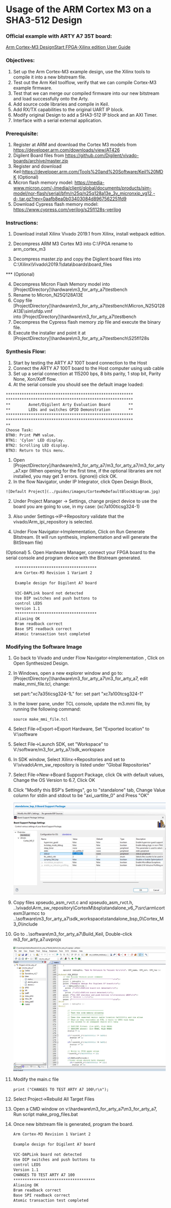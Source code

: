 # Usage of the ARM Cortex M3 on a SHA3-512 Design

### Official example with ARTY A7 35T board:

 [Arm Cortex-M3 DesignStart FPGA-Xilinx edition User Guide](https://developer.arm.com/documentation/101483/0000?lang=en)<br>


### Objectives:
1.  Set up the Arm Cortex-M3 example design, use the Xilinx tools to compile it into a new bitstream file.
2.  Test out the Arm Keil toolflow, verify that we can compile Cortex-M3 example firmware.
3.  Test that we can merge our compiled firmware into our new bitstream and load successfully onto the Arty.
4.  Add source code libraries and compile in Keil.
5.  Add RX/TX capabilities to the original UART IP block.
6.  Modify original Design to add a SHA3-512 IP block and an AXI Timer.
7.  Interface with a serial external application.

### Prerequisite:
1. Register at ARM and download the Cortex M3 models from https://developer.arm.com/downloads/view/AT426
2. Digilent Board files from https://github.com/Digilent/vivado-boards/archive/master.zip
3. Register and download Keil:https://developer.arm.com/Tools%20and%20Software/Keil%20MDK
(Optional)
4. Micron flash memory model:  https://media-www.micron.com/-/media/client/global/documents/products/sim-model/nor-flash/serial/bfm/n25q/n25q128a13e_3v_micronxip_vg12,-d-,tar.gz?rev=0aafb8ea0b03403084d8967562251fd9
5. Download Cypress flash memory model:  https://www.cypress.com/verilog/s25fl128s-verilog


### Instructions:
1. Download install Xilinx Vivado 2019.1 from Xilinx, install webpack edition.
2. Decompress ARM M3 Cortex M3 into C:\FPGA rename to arm_cortex_m3



3. Decompress master.zip and copy the Digilent board files into C:\Xilinx\Vivado\2019.1\data\boards\board_files

*** (Optional)

4. Decompress Micron Flash Memory model into [ProjectDirectory]\hardware\m3_for_arty_a7\testbench
5. Rename to Micron_N25Q128A13E
6. Copy file <br>[ProjectDirectory]\hardware\m3_for_arty_a7\testbench\Micron_N25Q128A13E\sim\sfdp.vmf<br>
   into [ProjectDirectory]\hardware\m3_for_arty_a7\testbench<br>
7. Decompress the Cypress flash memory zip file and execute the binary file.
8. Execute the installer and point it at [ProjectDirectory]\hardware\m3_for_arty_a7\testbench\S25fl128s


###  Synthesis Flow:
1.   Start by testing the ARTY A7 100T board connection to the Host
1.   Connect the ARTY A7 100T board to the Host computer using usb cable
2.   Set up a serial connection at 115200 bps, 8 bits parity, 1 stop     bit, Parity None, Xon/Xoff flow.
3.   At the serial console you should see the default image loaded:
     
    ********************************************************
    ********************************************************
    **        Avnet/Digilent Arty Evaluation Board        **
    **        LEDs and switches GPIO Demonstration        **
    ********************************************************
    ********************************************************
    **
    Choose Task:
    BTN0: Print PWM value.
    BTN1: 'Cylon' LED display.
    BTN2: Scrolling LED display.
    BTN3: Return to this menu.

1.   Open [ProjectDirectory]/hardware/m3_for_arty_a7/m3_for_arty_a7/m3_for_arty_a7.xpr
     (When opening for the first time, if the optional libraries are not installed, you may get 3 errors. (ignore))
     click OK.
2.   In the flow Navigator, under IP Integrator, click Open Design Block, 

    ![Default Project](../guides/images/CortexMeDefaultBlockDiagram.jpg)

2.   Under Project Manager -> Settings, change project device to use the board you are going to use, in my case: (xc7a100ticsg324-1)
3.   Also under Settings->IP->Repository validate that the vivado/Arm_ipi_repository is selected.


4.   Under Flow Navigator->Implementation, Click on Run Generate Bitstream. (It will run synthesis, implementation and will generate the
     BitStream file)

(Optional)
5.   Open Hardware Manager, connect your FPGA board to the serial console and program device with the Bitstream generated.


        ************************************
        Arm Cortex-M3 Revision 1 Variant 2

        Example design for Digilent A7 board

        V2C-DAPLink board not detected
        Use DIP switches and push buttons to
        control LEDS
        Version 1.1
        ************************************
        Aliasing OK
        Bram readback correct
        Base SPI readback correct
        Atomic transaction test completed

### Modifying the Software Image

1. Go back to Vivado and under Flow Navigator->Implementation , Click on Open Synthesized Design.
2. In Windows, open a new explorer window and go to: [ProjectDirectory]\hardware\m3_for_arty_a7\m3_for_arty_a7, edit  make_mmi_file.tcl,
   change: 
   
   set part:"xc7a35ticsg324-1L"   for: set part     "xc7a100tcsg324-1"

3. In the lower pane, under TCL console, update the m3.mmi file, by running the following command:<br>

	```source make_mmi_file.tcl```<br>

4. Select File->Export->Export Hardware, Set "Exported location" to V:\software
5. Select File->Launch SDK, set "Workspace" to V:/software/m3_for_arty_a7/sdk_workspace
6. In SDK window, Select Xilinx->Repositories and set to  V:\vivado\Arm_sw_repository is listed under "Global Repositories"
7. Select File->New->Board Support Package, click Ok with default values, Change the OS Version to 6.7, Click OK
8. Click "Modify this BSP's Settings", go to "standalone" tab, Change Value column for stdin and stdout to be "axi_uartlite_0" and Press "OK"

    ![BSP Settings checks](../guides/images/StandaloneBSPDefaultProject.jpg)

9. Copy files xpseudo_asm_rvct.c and xpseudo_asm_rvct.h, ..\vivado\Arm_sw_repository\CortexM\bsp\standalone_v6_7\src\arm\cortexm3\armcc
to ..\software\m3_for_arty_a7\sdk_workspace\standalone_bsp_0\Cortex_M3_0\include
10. Go to ..\software\m3_for_arty_a7\Build_Keil, Double-click m3_for_arty_a7.uvprojx

    ![Keil Default Program](../guides/images/DefaultKeilProgram.jpg)

10. Modify the main.c file

    ```print ("CHANGES TO TEST ARTY A7 100\r\n");```<br>

11. Select Project->Rebuild All Target Files
12. Open a CMD window on v:\hardware\m3_for_arty_a7\m3_for_arty_a7, Run script make_prog_files.bat
13. Once new bitstream file is generated, program the board.


        Arm Cortex-M3 Revision 1 Variant 2

        Example design for Digilent A7 board

        V2C-DAPLink board not detected
        Use DIP switches and push buttons to
        control LEDS
        Version 1.1
        CHANGES TO TEST ARTY A7 100
        ************************************
        Aliasing OK
        Bram readback correct
        Base SPI readback correct
        Atomic transaction test completed



